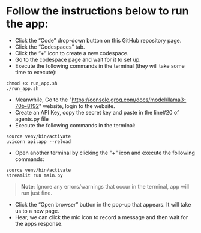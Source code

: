 # Follow the instructions below to run the app:
- Click the “Code” drop-down button on this GitHub repository page.
- Click the “Codespaces” tab.
- Click the “+” icon to create a new codespace.
- Go to the codespace page and wait for it to set up.
- Execute the following commands in the terminal (they will take some time to execute):
```
chmod +x run_app.sh
./run_app.sh
```
- Meanwhile, Go to the "https://console.groq.com/docs/model/llama3-70b-8192" website, login to the website.
- Create an API Key, copy the secret key and paste in the line#20 of agents.py file
- Execute the following commands in the terminal:
```
source venv/bin/activate
uvicorn api:app --reload
```
- Open another terminal by clicking the "+" icon and execute the following commands:
```
source venv/bin/activate
streamlit run main.py
```
> **Note**: Ignore any errors/warnings that occur in the terminal, app will run just fine.
- Click the “Open browser” button in the pop-up that appears. It will take us to a new page.
- Hear, we can click the mic icon to record a message and then wait for the apps response.
